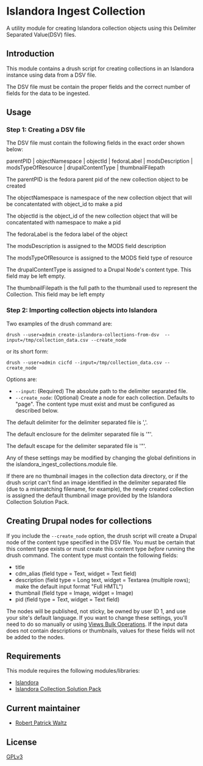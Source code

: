 # Islandora Ingest Collection

A utility module for creating Islandora collection objects using this Delimiter Separated Value(DSV) files.


## Introduction

This module contains  a drush script for creating collections in an Islandora instance using 
data from a DSV file.

The DSV file must be contain the proper fields and the correct number of fields for the data to be ingested.

## Usage

### Step 1: Creating a DSV file

The DSV file must contain the following fields in the exact order shown below:

parentPID | objectNamespace | objectId | fedoraLabel | modsDescription | modsTypeOfResource | drupalContentType | thumbnailFilepath

The parentPID is the fedora parent pid of the new collection object to be created

The objectNamespace is namespace of the new collection object that will be concatentated with object_id to make a pid

The objectId is the object_id of the new collection object that will be concatentated with namespace to make a pid

The fedoraLabel is the fedora label of the object

The modsDescription is assigned to the MODS field description

The modsTypeOfResource is assigned to the MODS field type of resource

The drupalContentType is assigned to a Drupal Node's content type. This field may be left empty.

The thumbnailFilepath is the full path to the thumbnail used to represent the Collection. This field may be left empty

### Step 2: Importing collection objects into Islandora


Two examples of the drush command are:

```
drush --user=admin create-islandora-collections-from-dsv  --input=/tmp/collection_data.csv --create_node
```
or its short form:

```
drush --user=admin cicfd --input=/tmp/collection_data.csv --create_node
```

Options are:

 * `--input`: (Required) The absolute path to the delimiter separated file.
 * `--create_node`: (Optional) Create a node for each collection. Defaults to "page". The content type must exist and must be configured as described below.

The default delimiter for the delimiter separated file is ','.

The default enclosure for the delimiter separated file is '"'.

The default escape for the delimiter separated file is '"'.

Any of these settings may be modified by changing the global definitions in the islandora_ingest_collections.module file.

If there are no thumbnail images in the collection data directory, or if the drush script can't find an image identified in the delimiter separated file (due to a mismatching filename, for example), the newly created collection is assigned the default thumbnail image provided by the Islandora Collection Solution Pack.


## Creating Drupal nodes for collections

If you include the `--create_node` option, the drush script will create a Drupal node of the  content type specified in the DSV file. You must be certain that this content type exists or must create this content type *before* running the drush command. The content type must contain the following fields:

 * title
 * cdm_alias (field type = Text, widget = Text field)
 * description (field type = Long text, widget = Textarea (multiple rows); make the default input format "Full HMTL")
 * thumbnail (field type = Image, widget = Image)
 * pid (field type = Text, widget = Text field)


The nodes will be published, not sticky, be owned by user ID 1, and use your site's default language. If you want to change these settings, you'll need to do so manually or using [Views Bulk Operations](https://www.drupal.org/project/views_bulk_operations). If the input data does not contain descriptions or thumbnails, values for these fields will not be added to the nodes.

## Requirements

This module requires the following modules/libraries:

* [Islandora](https://github.com/islandora/islandora)
* [Islandora Collection Solution Pack](https://github.com/Islandora/islandora_solution_pack_collection)

## Current maintainer

* [Robert Patrick Waltz](https://github.com/robert-patrick-waltz)

## License

[GPLv3](http://www.gnu.org/licenses/gpl-3.0.txt)
